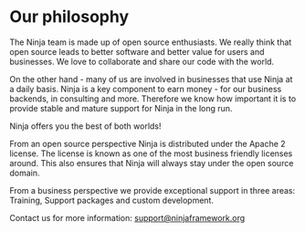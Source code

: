 Our philosophy
==============

The Ninja team is made up of open source enthusiasts. We really
think that open source leads to better software and better value for users and
businesses. We love to collaborate and share our code with the world.

On the other hand - many of us are involved in businesses that use 
Ninja at a daily basis. Ninja is a key component to earn money - for our
business backends, in consulting and more. 
Therefore we know how important it is to provide stable and mature support 
for Ninja in the long run.

Ninja offers you the best of both worlds!

From an open source perspective
Ninja is distributed under the Apache 2 license. The license is known 
as one of the most business friendly
licenses around. This also ensures that Ninja will always stay under 
the open source domain.

From a business perspective we provide exceptional support in three areas:
Training, Support packages and custom development.

Contact us for more information: support@ninjaframework.org

